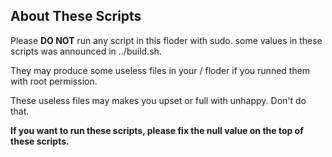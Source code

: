 About These Scripts
---
Please **DO NOT** run any script in this floder with sudo. some values in these scripts was announced in ../build.sh. 

They may produce some useless files in your / floder if you runned them with root permission.

These useless files may makes you upset or full with unhappy. Don't do that.

**If you want to run these scripts, please fix the null value on the top of these scripts.**
